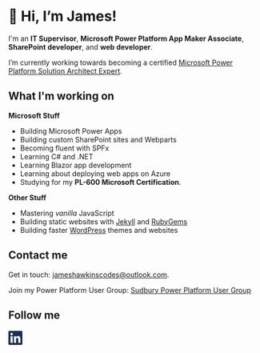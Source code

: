 # 👋 Hi, I’m James!
I'm an **IT Supervisor**, **Microsoft Power Platform App Maker Associate**, **SharePoint developer**, and **web developer**. 

I’m currently  working towards becoming a certified [Microsoft Power Platform Solution Architect Expert](https://learn.microsoft.com/en-us/credentials/certifications/power-platform-solution-architect-expert/). 

## What I'm working on

**Microsoft Stuff**
- Building Microsoft Power Apps
- Building custom SharePoint sites and Webparts
- Becoming fluent with SPFx
- Learning C# and .NET
- Learning Blazor app development
- Learning about deploying web apps on Azure
- Studying for my **PL-600 Microsoft Certification**.

 **Other Stuff**
-  Mastering *vanilla* JavaScript
-  Building static websites with [Jekyll](https://jekyllrb.com/) and [RubyGems](https://rubygems.org/)
-  Building faster [WordPress](https://wordpress.org) themes and websites

## Contact me

Get in touch: jameshawkinscodes@outlook.com.

Join my Power Platform User Group: [Sudbury Power Platform User Group](https://powerusers.microsoft.com/t5/Sudbury-Power-Platform-User/gh-p/SudburyPowerPlatformUserGroup)

## Follow me

[![LinkedIn](/assets/linkedin.svg)](https://www.linkedin.com/in/james-hawkins)

<!---
jhawksno/jhawksno is a ✨ special ✨ repository because its `README.md` (this file) appears on your GitHub profile.
You can click the Preview link to take a look at your changes.
--->

